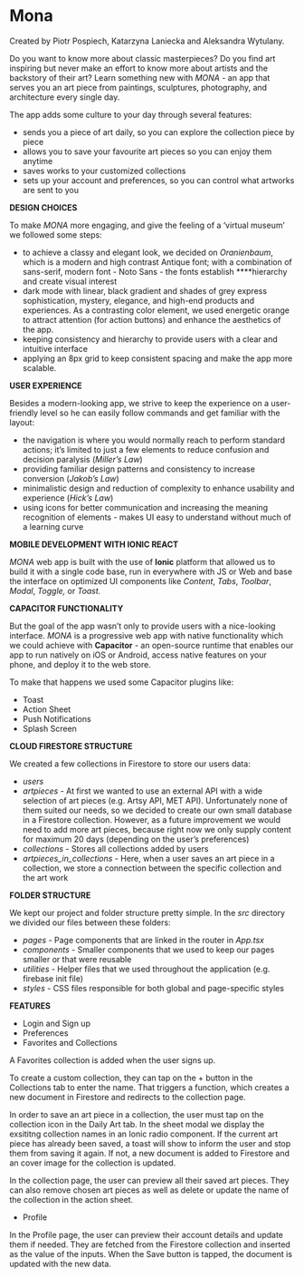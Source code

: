 # Mona
Created by Piotr Pospiech, Katarzyna Laniecka and Aleksandra Wytulany.

Do you want to know more about classic masterpieces? Do you find art inspiring but never make an effort to know more about artists and the backstory of their art? Learn something new with *MONA -* an app that serves you an art piece from paintings, sculptures, photography, and architecture every single day.

The app adds some culture to your day through several features:
- sends you a piece of art daily, so you can explore the collection piece by piece
- allows you to save your favourite art pieces so you can enjoy them anytime
- saves works to your customized collections
- sets up your account and preferences, so you can control what artworks are sent to you

**DESIGN CHOICES**

To make *MONA* more engaging, and give the feeling of a ‘virtual museum’ we followed some steps:

- to achieve a classy and elegant look, we decided on *Oranienbaum*, which is a modern and high contrast Antique font; with a combination of sans-serif, modern font - Noto Sans - the fonts establish ****hierarchy and create visual interest
- dark mode with linear, black gradient and shades of grey express sophistication, mystery, elegance, and high-end products and experiences. As a contrasting color element, we used energetic orange to attract attention (for action buttons) and enhance the aesthetics of the app. 
- keeping consistency and hierarchy to provide users with a clear and intuitive interface
- applying an 8px grid to keep consistent spacing and make the app more scalable.

**USER EXPERIENCE**

Besides a modern-looking app, we strive to keep the experience on a user-friendly level so he can easily follow commands and get familiar with the layout:
- the navigation is where you would normally reach to perform standard actions; it’s limited to just a few elements to reduce confusion and decision paralysis (*Miller’s Law*)
- providing familiar design patterns and consistency to increase conversion (*Jakob’s Law*)
- minimalistic design and reduction of complexity to enhance usability and experience (*Hick’s Law*)
- using icons for better communication and increasing the meaning recognition of elements - makes UI easy to understand without much of a learning curve

**MOBILE DEVELOPMENT WITH IONIC REACT**

*MONA* web app is built with the use of **Ionic** platform that allowed us to build it with a single code base, run in everywhere with JS or Web and base the interface on optimized UI components like *Content*, *Tabs*, *Toolbar*, *Modal*, *Toggle,* or *Toast.*

**CAPACITOR FUNCTIONALITY**

But the goal of the app wasn’t only to provide users with a nice-looking interface. *MONA* is a progressive web app with native functionality which we could achieve with **Capacitor** - an open-source runtime that enables our app to run natively on iOS or Android, access native features on your phone, and deploy it to the web store. 

To make that happens we used some Capacitor plugins like:
- Toast
- Action Sheet
- Push Notifications
- Splash Screen

**CLOUD FIRESTORE STRUCTURE**

We created a few collections in Firestore to store our users data:

- *users*
- *artpieces* - At first we wanted to use an external API with a wide selection of art pieces (e.g. Artsy API, MET API). Unfortunately none of them suited our needs, so we decided to create our own small database in a Firestore collection. However, as a future improvement we would need to add more art pieces, because right now we only supply content for maximum 20 days (depending on the user’s preferences)
- *collections* - Stores all collections added by users
- *artpieces_in_collections* - Here, when a user saves an art piece in a collection, we store a connection between the specific collection and the art work

**FOLDER STRUCTURE**

We kept our project and folder structure pretty simple. In the *src* directory we divided our files between these folders:

- *pages* - Page components that are linked in the router in *App.tsx*
- *components* - Smaller components that we used to keep our pages smaller or that were reusable
- *utilities* - Helper files that we used throughout the application (e.g. firebase init file)
- *styles* - CSS files responsible for both global and page-specific styles

**FEATURES**

- Login and Sign up
- Preferences
- Favorites and Collections

A Favorites collection is added when the user signs up. 

To create a custom collection, they can tap on the + button in the Collections tab to enter the name. That triggers a function, which creates a new document in Firestore and redirects to the collection page.

In order to save an art piece in a collection, the user must tap on the collection icon in the Daily Art tab. In the sheet modal we display the exsititng collection names in an Ionic radio component. If the current art piece has already been saved, a toast will show to inform the user and stop them from saving it again. If not, a new document is added to Firestore and an cover image for the collection is updated.

In the collection page, the user can preview all their saved art pieces. They can also remove chosen art pieces as well as delete or update the name of the collection in the action sheet.

- Profile

In the Profile page, the user can preview their account details and update them if needed. They are fetched from the Firestore collection and inserted as the value of the inputs. When the Save button is tapped, the document is updated with the new data.
